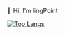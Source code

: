  👋 Hi, I’m lingPoint

 [![Top Langs](https://github-readme-stats.vercel.app/api/top-langs/?username=lingPoint)](https://github.com/lingPoint/automatic_logon)
